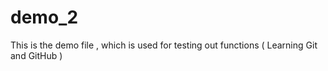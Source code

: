 # demo_2
This is the demo file , which is used for testing out functions ( Learning Git and GitHub ) 
